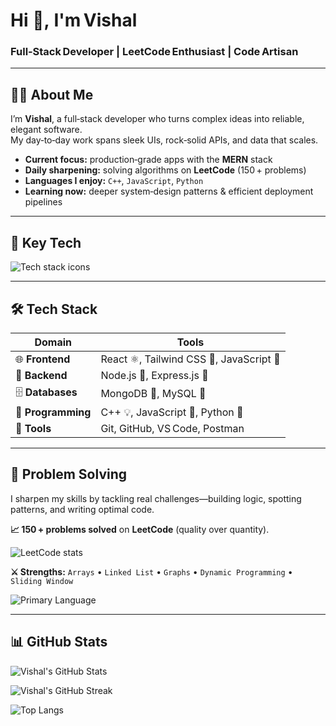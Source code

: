 # Hi 👋, I'm Vishal
### Full‑Stack Developer&nbsp;| LeetCode Enthusiast | Code Artisan

---

## 🧑‍💻 About Me

I’m **Vishal**, a full‑stack developer who turns complex ideas into reliable, elegant software.  
My day‑to‑day work spans sleek UIs, rock‑solid APIs, and data that scales.

- **Current focus:** production‑grade apps with the **MERN** stack  
- **Daily sharpening:** solving algorithms on **LeetCode** (150 + problems)  
- **Languages I enjoy:** `C++`, `JavaScript`, `Python`  
- **Learning now:** deeper system‑design patterns & efficient deployment pipelines  

---

## 🚀 Key Tech  
![Tech stack icons](https://skillicons.dev/icons?i=react,tailwind,nodejs,express,mongodb,mysql,cpp,js,postman,git,github)

---

## 🛠️ Tech Stack

| Domain | Tools |
|--------|-------|
| 🌐 **Frontend** | React ⚛️, Tailwind CSS 🎨, JavaScript 📜 |
| 🧠 **Backend** | Node.js 🌿, Express.js 🚂 |
| 🗄️ **Databases** | MongoDB 🍃, MySQL 🐬 |
| 📜 **Programming** | C++ 💡, JavaScript 📜, Python 🐍 |
| 🧰 **Tools** | Git, GitHub, VS Code, Postman |

---

## 🧩 Problem Solving

I sharpen my skills by tackling real challenges—building logic, spotting patterns, and writing optimal code.

**📈 150 + problems solved** on **LeetCode** (quality over quantity).

![LeetCode stats](https://leetcard.jacoblin.cool/Vishal_Shingala?theme=dark&font=Fira+Code)

**⚔️ Strengths:** `Arrays` • `Linked List` • `Graphs` • `Dynamic Programming` • `Sliding Window`  

![Primary Language](https://img.shields.io/badge/Primary%20Language-C++-00599C?style=flat-square&logo=c%2B%2B&logoColor=white)

---

## 📊 GitHub Stats

<!-- GitHub Stats Card -->
![Vishal's GitHub Stats](https://github-readme-stats.vercel.app/api?username=vishal-shingala&show_icons=true&theme=tokyonight&hide_border=true&hide_title=false&count_private=true)

<!-- Streak Stats -->
![Vishal's GitHub Streak](https://streak-stats.demolab.com?user=vishal-shingala&theme=tokyonight&hide_border=true)

<!-- Most Used Languages -->
![Top Langs](https://github-readme-stats.vercel.app/api/top-langs/?username=vishal-shingala&layout=compact&theme=tokyonight&hide_border=true)



